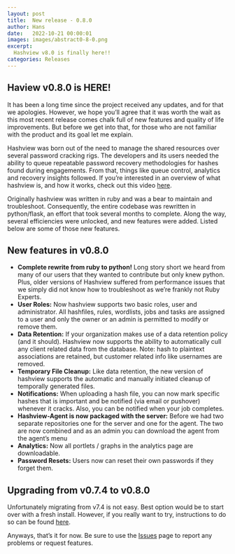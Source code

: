 ```yaml
---
layout: post
title:  New release - 0.8.0
author: Hans
date:   2022-10-21 00:00:01
images: images/abstract0-8-0.png
excerpt:
  Hashview v8.0 is finally here!!
categories: Releases
---
```


## Haview v0.8.0 is HERE!

It has been a long time since the project received any updates, and for that we apologies. However, we hope you’ll agree that it was worth the wait as this most recent release comes chalk full of new features and quality of life improvements. But before we get into that, for those who are not familiar with the product and its goal let me explain.

Hashview was born out of the need to manage the shared resources over several password cracking rigs. The developers and its users needed the ability to queue repeatable password recovery methodologies for hashes found during engagements. From that, things like queue control, analytics and recovery insights followed. If you’re interested in an overview of what hashview is, and how it works, check out this video <a href="https://www.youtube.com/watch?v=YR7bZPWasWk">here</a>.

Originally hashview was written in ruby and was a bear to maintain and troubleshoot. Consequently, the entire codebase was rewritten in python/flask, an effort that took several months to complete. Along the way, several efficiencies were unlocked, and new features were added. Listed below are some of those new features.

## New features in v0.8.0
- <b>Complete rewrite from ruby to python!</b> Long story short we heard from many of our users that they wanted to contribute but only knew python. Plus, older versions of Hashview suffered from performance issues that we simply did not know how to troubleshoot as we’re frankly not Ruby Experts.
- <b>User Roles:</b> Now hashview supports two basic roles, user and administrator. All hashfiles, rules, wordlists, jobs and tasks are assigned to a user and only the owner or an admin is permitted to modify or remove them.
- <b>Data Retention:</b> If your organization makes use of a data retention policy (and it should). Hashview now supports the ability to automatically cull any client related data from the database. Note: hash to plaintext associations are retained, but customer related info like usernames are removed.
- <b>Temporary File Cleanup:</b> Like data retention, the new version of hashview supports the automatic and manually initiated cleanup of temporally generated files. 
- <b>Notifications:</b> When uploading a hash file, you can now mark specific hashes that is important and be notified (via email or pushover) whenever it cracks. Also, you can be notified when your job completes.
- <b>Hashview-Agent is now packaged with the server:</b> Before we had two separate repositories one for the server and one for the agent. The two are now combined and as an admin you can download the agent from the agent’s menu
- <b>Analytics:</b> Now all portlets / graphs in the analytics page are downloadable. 
- <b>Password Resets:</b> Users now can reset their own passwords if they forget them. 

## Upgrading from v0.7.4 to v0.8.0
Unfortunately migrating from v7.4 is not easy. Best option would be to start over with a fresh install. However, if you really want to try, instructions to do so can be found <a href="https://github.com/hashview/hashview/blob/main/MIGRATION.md">here</a>.


Anyways, that’s it for now. Be sure to use the <a href="https://github.com/hashview/hashview/issues">Issues</a> page to report any problems or request features.
